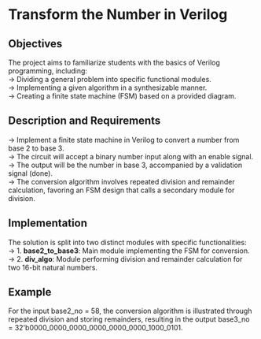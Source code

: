 # Transform the Number in Verilog

## Objectives
The project aims to familiarize students with the basics of Verilog programming, including: <br>
-> Dividing a general problem into specific functional modules. <br>
-> Implementing a given algorithm in a synthesizable manner. <br>
-> Creating a finite state machine (FSM) based on a provided diagram. <br>

## Description and Requirements
-> Implement a finite state machine in Verilog to convert a number from base 2 to base 3. <br>
-> The circuit will accept a binary number input along with an enable signal. <br>
-> The output will be the number in base 3, accompanied by a validation signal (done). <br>
-> The conversion algorithm involves repeated division and remainder calculation, favoring an FSM design that calls a secondary module for division. <br>

## Implementation
The solution is split into two distinct modules with specific functionalities: <br>
-> 1. **base2_to_base3**: Main module implementing the FSM for conversion. <br>
-> 2. **div_algo**: Module performing division and remainder calculation for two 16-bit natural numbers. <br>

## Example
For the input base2_no = 58, the conversion algorithm is illustrated through repeated division and storing remainders, resulting in the output base3_no = 32'b0000_0000_0000_0000_0000_0000_1000_0101.
